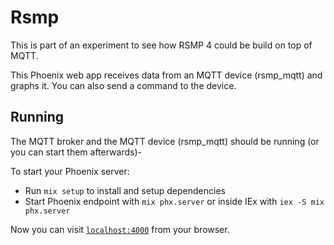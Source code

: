 # Rsmp
This is part of an experiment to see how RSMP 4 could be build on top of MQTT.


This Phoenix web app receives data from an MQTT device (rsmp_mqtt) and graphs it.
You can also send a command to the device.


## Running
The MQTT broker and the MQTT device (rsmp_mqtt) should be running (or you can start them afterwards)-

To start your Phoenix server:

  * Run `mix setup` to install and setup dependencies
  * Start Phoenix endpoint with `mix phx.server` or inside IEx with `iex -S mix phx.server`

Now you can visit [`localhost:4000`](http://localhost:4000) from your browser.

